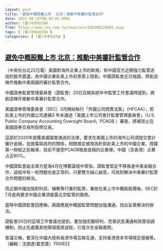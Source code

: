 ```yaml
---
layout: post
title: "避免中概股難上市  北京：推動中美審計監管合作"
date: 2021-08-22T06:04:02.000Z
author: (臺)中央社CNA
from: https://www.cna.com.tw/news/acn/202108220081.aspx
tags: [ (臺)中央社CNA ]
categories: [ (臺)中央社CNA ]
---
```

<!--1629612242000-->
[避免中概股難上市  北京：推動中美審計監管合作](https://www.cna.com.tw/news/acn/202108220081.aspx)
------

<div>
<div></div><div class="paragraph"><p>（中央社台北22日電）美國對海外企業上市的新規，和中國官方近期強力監管造成的股市震盪，為中國企業赴美上市前景蒙上陰影。中國證監會近日強調，將創造條件推動中美兩國的審計監管合作。</p><p>中國證券監督管理委員會（證監會）20日召開系統年中監管工作會議時提到，將創造條件推動中美審計監管合作。</p><p>美國證券管理委員會（SEC）3月開始執行「外國公司問責法案」（HFCAA），若赴美上市的外國公司連續3 年未通過「美國上市公司會計監督管理委員會」（U.S. Public Company Accounting Oversight Board，PCAOB ）審查，將被禁止在美國證券交易所掛牌交易。</p><p>這部於2020年底獲美國國會通過的法律，要求在美國上市的海外公司須提交會計審計底稿，並披露與政府的關係，相關規定被視為針對赴美上市的中國企業。陸媒第一財經之前報導，目前不接受PCAOB檢查底稿的企業裡，中國（含香港）企業占近90%。</p><p>中國證監會副主席方星海4月在博鰲論壇中曾指，證監會堅定不移推進中美金融合作，過程中有一些問題也是正常的，只要雙方誠心誠意，可找到解決中美審計監管合作問題的辦法。</p><p>而近期中國加強對科技、補教等行業的監管，重挫在美上市中概股股價後，SEC於7月底再要求中國企業須披露北京監管的風險。</p><p>當時中國證監會回應稱，兩國應就中概股監管問題加強溝通，找出妥善解決的辦法。</p><p>證監會20日的這場工作會議也提到，要加強宏觀研判、完善訊息溝通和政策協調機制，防止在處置其他領域風險過程，引發次生金融風險。</p><p>會議又稱，要深化中國大陸和香港市場互聯互通，支持香港資本市場穩定發展等。（編輯：沈朋達/翟思嘉）1100822</p></div>
</div>
